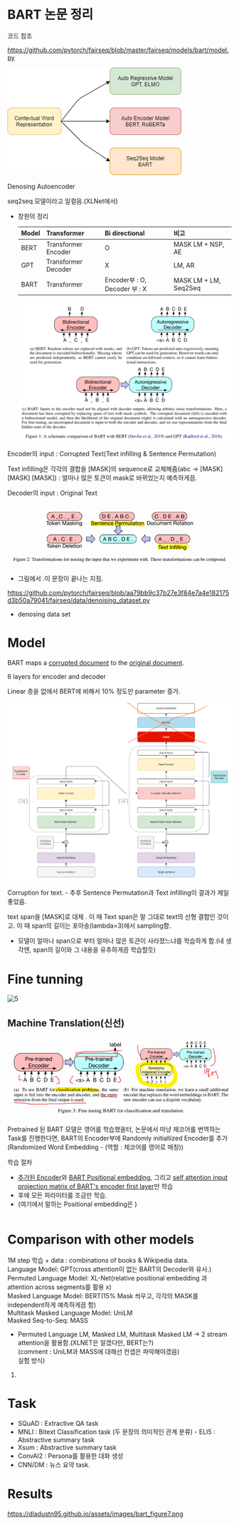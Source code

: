 # BART 논문 정리

코드 참조

https://github.com/pytorch/fairseq/blob/master/fairseq/models/bart/model.py 

![contextual word embedding](https://github.com/Chuck2Win/Paper_Review/blob/master/image/diagram.png)  


Denosing Autoencoder  

seq2seq 모델이라고 일컬음.(XLNet에서)  

- 창원의 정리

  | Model | Transformer         | Bi directional                | 비고          |
  | ----- | ------------------- | ----------------------------- | ------------- |
  | BERT  | Transformer Encoder | O                             | MASK LM + NSP, AE |
  | GPT   | Transformer Decoder | X                             | LM, AR            |
  | BART  | Transformer         | Encoder부 : O, Decoder 부 : X | MASK LM + LM, Seq2Seq  |

  ![BART 비교](https://github.com/Chuck2Win/Paper_Review/blob/master/BART/BART%20%EB%B9%84%EA%B5%90.png)

Encoder의 input : Corrupted Text(Text infilling & Sentence Permutation)

Text infilling은 각각의 결합을 [MASK]의 sequence로 교체해줌(abc -> [MASK] [MASK] [MASK]) : 얼마나 많은 토큰이 mask로 바뀌었는지 예측하게끔.

Decoder의 input :  Original Text



![3](https://github.com/Chuck2Win/Paper_Review/blob/master/BART/3.png)

- 그림에서 .이 문장이 끝나는 지점.

  

https://github.com/pytorch/fairseq/blob/aa79bb9c37b27e3f84e7a4e182175d3b50a79041/fairseq/data/denoising_dataset.py

- denosing data set
 

# Model

BART maps a <u>corrupted document</u> to the <u>original document</u>.

6 layers for encoder and decoder

Linear 층을 없애서 BERT에 비해서 10% 정도만 parameter 증가.

![2](https://github.com/Chuck2Win/Paper_Review/blob/master/BART/2.png)



Corruption for text. - 추후 Sentence Permutation과 Text infilling이 결과가 제일 좋았음.



text span을 [MASK]로 대체 . 이 때 Text span은 말 그대로 text의 선형 결합인 것이고. 이 때 span의 길이는 포아송(lambda=3)에서 sampling함.

- 모델이 얼마나 span으로 부터 얼마나 많은 토큰이 사라졌느냐를 학습하게 함.(내 생각엔, span의 길이와 그 내용을 유추하게끔 학습할듯)



# Fine tunning

![5](https://github.com/Chuck2Win/Paper_Review/blob/master/BART/5.png)

## Machine Translation(신선)

![4](https://github.com/Chuck2Win/Paper_Review/blob/master/BART/4.png)

Pretrained 된 BART 모델은 영어를 학습했을터, 논문에서 마냥 체코어를 번역하는 Task를 진행한다면, BART의 Encoder부에 Randomly initiallized Encoder를 추가(Randomized Word Embedding - (역할 : 체코어를 영어로 매칭))

학습 절차

- <u>추가된 Encoder</u>와 <u>BART Positional embedding</u>, 그리고 <u>self attention input projection matrix of BART's encoder first layer</u>만 학습
- 후에 모든 파라미터를 조금만 학습.  
- (여기에서 말하는 Positional embedding은 )
```
```

# Comparison with other models  
1M step 학습 + data : combinations of books & Wikipedia data.  
Language Model: GPT(cross attention이 없는 BART의 Decoder와 유사.)    
Permuted Language Model: XL-Net(relative positional embedding 과 attention across segments를 활용 x)    
Masked Language Model: BERT(15% Mask 씌우고, 각각의 MASK를 independent하게 예측하게끔 함)    
Multitask Masked Language Model: UniLM  
Masked Seq-to-Seq: MASS  
- Permuted Language LM, Masked LM, Multitask Masked LM -> 2 stream attention을 활용함.(XLNET은 알겠다만, BERT는?)      
(comment : UniLM과 MASS에 대해선 컨셉은 파악해야겠음)  
실험 방식)  
1) 
# Task 
- SQuAD : Extractive QA task  
- MNLI : Bitext Classification task (두 문장의 의미적인 관계 분류)  - ELI5 : Abstractive summary task
- Xsum : Abstractive summary task
- ConvAI2 : Persona를 활용한 대화 생성
- CNN/DM : 뉴스 요약 task.  
# Results  
https://dladustn95.github.io/assets/images/bart_figure7.png
